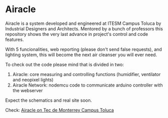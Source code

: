 # Airacle

Airacle is a system developed and engineered at ITESM Campus Toluca by Industrial Designers and Architects. Mentored by a bunch of professors this repository shows the very last advance in project's control and code features.

With 5 funcionalities, web reporting (please don't send false requests), and lighting system, this will become the next air cleanser you will ever need.

To check out the code please mind that is divided in two:

1. Airacle: core measuring and controlling functions (humidifier, ventilator and neopixel lights)
2. Airacle Network: nodemcu code to communicate arduino controller with the webserver


Expect the schematics and real site soon.

Check: [Airacle on Tec de Monterrey Campus Toluca](http://eaad.mx/2020/05/11/airacle/)
